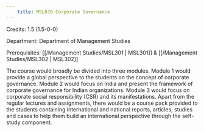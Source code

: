 ```yaml
---
    title: MSL870 Corporate Governance
---
```

Credits: 1.5 (1.5-0-0)

Department: Department of Management Studies

Prerequisites: [[/Management Studies/MSL301 | MSL301]] & [[/Management Studies/MSL302 | MSL302]]

The course would broadly be divided into three modules. Module 1 would provide a global perspective to the students on the concept of corporate governance. Module 2 would focus on India and present the framework of corporate governance for Indian organizations. Module 3 would focus on corporate social responsibility (CSR) and its manifestations. Apart from the regular lectures and assignments, there would be a course pack provided to the students containing international and national reports, articles, studies and cases to help them build an international perspective through the self-study component.